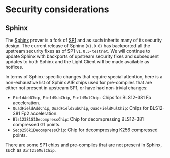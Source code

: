 # Security considerations

## Sphinx

The [Sphinx](https://github.com/lurk-lab/sphinx) prover is a fork of [SP1](https://github.com/succinctlabs/sp1)
and as such inherits many of its security design. The current release of Sphinx (`v1.0.0`) has backported all the
upstream security fixes as of SP1 `v1.0.5-testnet`. We will continue to update Sphinx with backports of upstream
security fixes and subsequent updates to both Sphinx and the Light Client will be made available as hotfixes.

In terms of Sphinx-specific changes that require special attention, here is a non-exhaustive list of Sphinx
AIR chips used for pre-compiles that are either not present in upstream SP1, or have had non-trivial changes:
- `FieldAddChip`, `FieldSubChip`, `FieldMulChip`: Chips for BLS12-381 Fp acceleration.
- `QuadFieldAddChip`, `QuadFieldSubChip`, `QuadFieldMulChip`: Chips for BLS12-381 Fp2 acceleration.
- `Bls12381G1DecompressChip`: Chip for decompressing BLS12-381 compressed G1 points.
- `Secp256k1DecompressChip`: Chip for decompressing K256 compressed points.

There are some SP1 chips and pre-compiles that are not present in Sphinx, such as `Uint256MulChip`.
